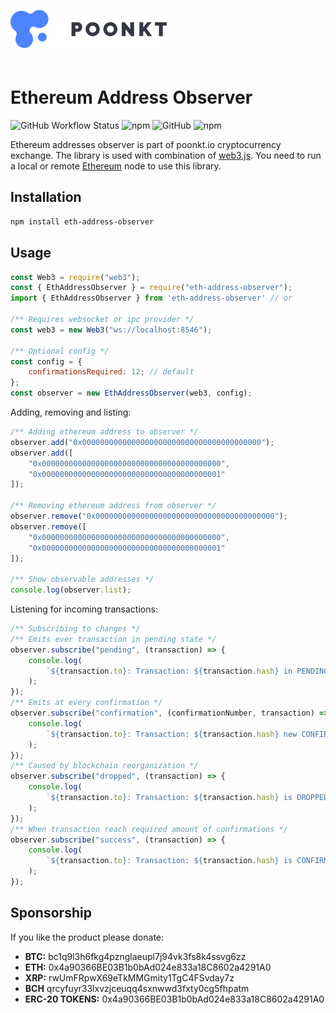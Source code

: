 <img style="margin-top: 30px; margin-bottom: 20px" src="assets/logo/poonkt-logo.svg" width="250" alt="poonkt" />

# Ethereum Address Observer

![GitHub Workflow Status][github-ci-status] ![npm][npm-downloads] ![GitHub][github-license] ![npm][npm-version]

Ethereum addresses observer is part of poonkt.io cryptocurrency exchange.
The library is used with combination of [web3.js](https://www.npmjs.com/package/web3).
You need to run a local or remote [Ethereum](https://www.ethereum.org/) node to use this library.

## Installation

```bash
npm install eth-address-observer
```

## Usage

```js
const Web3 = require("web3");
const { EthAddressObserver } = require("eth-address-observer");
import { EthAddressObserver } from 'eth-address-observer' // or

/** Requires websocket or ipc provider */
const web3 = new Web3("ws://localhost:8546");

/** Optional config */
const config = {
	confirmationsRequired: 12; // default
};
const observer = new EthAddressObserver(web3, config);
```

Adding, removing and listing:

```js
/** Adding ethereum address to observer */
observer.add("0x0000000000000000000000000000000000000000");
observer.add([
	"0x0000000000000000000000000000000000000000",
	"0x0000000000000000000000000000000000000001"
]);

/** Removing ethereum address from observer */
observer.remove("0x0000000000000000000000000000000000000000");
observer.remove([
	"0x0000000000000000000000000000000000000000",
	"0x0000000000000000000000000000000000000001"
]);

/** Show observable addresses */
console.log(observer.list);
```

Listening for incoming transactions:

```js
/** Subscribing to changes */
/** Emits ever transaction in pending state */
observer.subscribe("pending", (transaction) => {
	console.log(
		`${transaction.to}: Transaction: ${transaction.hash} in PENDING state`
	);
});
/** Emits at every confirmation */
observer.subscribe("confirmation", (confirmationNumber, transaction) => {
	console.log(
		`${transaction.to}: Transaction: ${transaction.hash} new CONFIRMATION: ${confirmationNumber}, in block ${transaction.blockHash}`
	);
});
/** Caused by blockchain reorganization */
observer.subscribe("dropped", (transaction) => {
	console.log(
		`${transaction.to}: Transaction: ${transaction.hash} is DROPPED from current block`
	);
});
/** When transaction reach required amount of confirmations */
observer.subscribe("success", (transaction) => {
	console.log(
		`${transaction.to}: Transaction: ${transaction.hash} is CONFIRMED!`
	);
});
```

## Sponsorship

If you like the product please donate:

- **BTC:** bc1q9l3h6fkg4pznglaeupl7j94vk3fs8k4ssvg6zz
- **ETH:** 0x4a90366BE03B1b0bAd024e833a18C8602a4291A0
- **XRP:** rwUmFRpwX69eTkMMGmity1TgC4FSvday7z
- **BCH** qrcyfuyr33lxvzjceuqq4sxnwwd3fxty0cg5fhpatm
- **ERC-20 TOKENS:** 0x4a90366BE03B1b0bAd024e833a18C8602a4291A0

[github-ci-status]: https://img.shields.io/github/workflow/status/snitovets/eth-address-observer/test-ci?style=flat-square
[github-license]: https://img.shields.io/github/license/snitovets/eth-address-observer?style=flat-square
[npm-downloads]: https://img.shields.io/npm/dt/eth-address-observer?style=flat-square
[npm-version]: https://img.shields.io/npm/v/eth-address-observer?color=blue&style=flat-square
